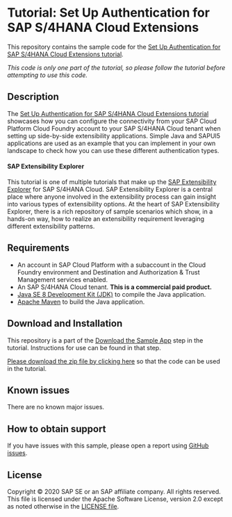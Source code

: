 # Tutorial: Set Up Authentication for SAP S/4HANA Cloud Extensions
This repository contains the sample code for the [Set Up Authentication for SAP S/4HANA Cloud Extensions tutorial](http://tiny.cc/s4-ext-authentication).

*This code is only one part of the tutorial, so please follow the tutorial before attempting to use this code.*

## Description

The [Set Up Authentication for SAP S/4HANA Cloud Extensions tutorial](http://tiny.cc/s4-ext-authentication) showcases how you can configure the connectivity from your SAP Cloud Platform Cloud Foundry account to your SAP S/4HANA Cloud tenant when setting up side-by-side extensibility applications. Simple Java and SAPUI5 applications are used as an example that you can implement in your own landscape to check how you can use these different authentication types.

#### SAP Extensibility Explorer

This tutorial is one of multiple tutorials that make up the [SAP Extensibility Explorer](https://sap.com/extends4) for SAP S/4HANA Cloud.
SAP Extensibility Explorer is a central place where anyone involved in the extensibility process can gain insight into various types of extensibility options. At the heart of SAP Extensibility Explorer, there is a rich repository of sample scenarios which show, in a hands-on way, how to realize an extensibility requirement leveraging different extensibility patterns.


Requirements
-------------
- An account in SAP Cloud Platform with a subaccount in the Cloud Foundry environment and Destination and Authorization & Trust Management services enabled.
- An SAP S/4HANA Cloud tenant. **This is a commercial paid product.**
- [Java SE 8 Development Kit (JDK)](https://www.oracle.com/technetwork/java/javase/downloads/index.html) to compile the Java application.
- [Apache Maven](http://maven.apache.org/download.cgi) to build the Java application.

Download and Installation
-------------
This repository is a part of the [Download the Sample App](https://help.sap.com/viewer/8ce29283d61a4bca96e9e7d87c95baa3/SHIP/en-US/b2517f22190a44288103789946e885f1.html) step in the tutorial. Instructions for use can be found in that step.

[Please download the zip file by clicking here](https://github.com/SAP/s4hana-ext-authentication/archive/master.zip) so that the code can be used in the tutorial.

Known issues
---------------------
There are no known major issues.

How to obtain support
---------------------
If you have issues with this sample, please open a report using [GitHub issues](https://github.com/SAP/s4hana-ext-authentication/issues).

License
-------
Copyright © 2020 SAP SE or an SAP affiliate company. All rights reserved.
This file is licensed under the Apache Software License, version 2.0 except as noted otherwise in the [LICENSE file](LICENSES/Apache-2.0.txt).
